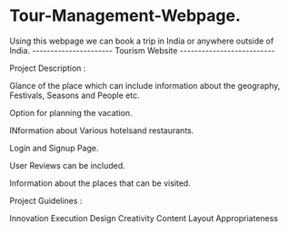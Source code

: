 # Tour-Management-Webpage.
Using this webpage we can book a trip in India or anywhere outside of India.
---------------------- Tourism Website --------------------------


Project Description :

Glance of the place which can include information about the geography, Festivals, Seasons and People etc.

Option for planning the vacation.

INformation about Various hotelsand restaurants.

Login and Signup Page.

User Reviews can be included.

Information about the places that can be visited.


Project Guidelines :

Innovation
Execution
Design
Creativity
Content
Layout Appropriateness
